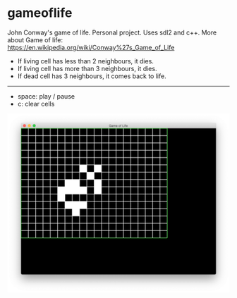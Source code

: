 # gameoflife
John Conway's game of life. Personal project. Uses sdl2 and c++.
More about Game of life: https://en.wikipedia.org/wiki/Conway%27s_Game_of_Life

- If living cell has less than 2 neighbours, it dies.
- If living cell has more than 3 neighbours, it dies.
- If dead cell has 3 neighbours, it comes back to life.
------
- space: play / pause
- c: clear cells

![image](images/gameoflife_image.jpg)
